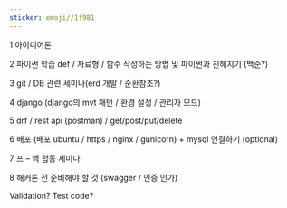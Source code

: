 ```yaml
---
sticker: emoji//1f981
---
```

1 아이디어톤

2 파이썬 학습 def / 자료형 / 함수 작성하는 방법 및 파이썬과 친해지기 (백준?)

3 git / DB 관련 세미나(erd 개발 / 순환참조?)

4 django (django의 mvt 패턴 / 환경 설정 / 관리자 모드)

5 drf / rest api (postman) / get/post/put/delete

6 배포 (배포 ubuntu / https / nginx / gunicorn) + mysql 연결하기 (optional)

7 프 – 백 합동 세미나

8 해커톤 전 준비해야 할 것 (swagger / 인증 인가)

Validation? Test code?